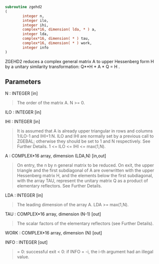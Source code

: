 ```fortran
subroutine zgehd2
(
        integer n,
        integer ilo,
        integer ihi,
        complex*16, dimension( lda, * ) a,
        integer lda,
        complex*16, dimension( * ) tau,
        complex*16, dimension( * ) work,
        integer info
)
```

ZGEHD2 reduces a complex general matrix A to upper Hessenberg form H
by a unitary similarity transformation:  Q**H * A * Q = H .

## Parameters
N : INTEGER [in]
> The order of the matrix A.  N >= 0.

ILO : INTEGER [in]

IHI : INTEGER [in]
> 
> It is assumed that A is already upper triangular in rows
> and columns 1:ILO-1 and IHI+1:N. ILO and IHI are normally
> set by a previous call to ZGEBAL; otherwise they should be
> set to 1 and N respectively. See Further Details.
> 1 <= ILO <= IHI <= max(1,N).

A : COMPLEX*16 array, dimension (LDA,N) [in,out]
> On entry, the n by n general matrix to be reduced.
> On exit, the upper triangle and the first subdiagonal of A
> are overwritten with the upper Hessenberg matrix H, and the
> elements below the first subdiagonal, with the array TAU,
> represent the unitary matrix Q as a product of elementary
> reflectors. See Further Details.

LDA : INTEGER [in]
> The leading dimension of the array A.  LDA >= max(1,N).

TAU : COMPLEX*16 array, dimension (N-1) [out]
> The scalar factors of the elementary reflectors (see Further
> Details).

WORK : COMPLEX*16 array, dimension (N) [out]

INFO : INTEGER [out]
> = 0:  successful exit
> < 0:  if INFO = -i, the i-th argument had an illegal value.
